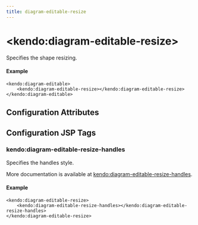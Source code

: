 ```yaml
---
title: diagram-editable-resize
---
```


# \<kendo:diagram-editable-resize\>

Specifies the shape resizing.

#### Example
    <kendo:diagram-editable>
        <kendo:diagram-editable-resize></kendo:diagram-editable-resize>
    </kendo:diagram-editable>

## Configuration Attributes


##  Configuration JSP Tags

### kendo:diagram-editable-resize-handles

Specifies the handles style.

More documentation is available at [kendo:diagram-editable-resize-handles](/api/wrappers/jsp/diagram/editable-resize-handles).

#### Example

    <kendo:diagram-editable-resize>
        <kendo:diagram-editable-resize-handles></kendo:diagram-editable-resize-handles>
    </kendo:diagram-editable-resize>

